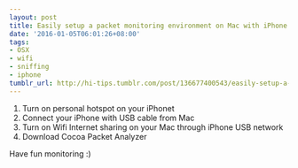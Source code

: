 ```yaml
---
layout: post
title: Easily setup a packet monitoring environment on Mac with iPhone
date: '2016-01-05T06:01:26+08:00'
tags:
- OSX
- wifi
- sniffing
- iphone
tumblr_url: http://hi-tips.tumblr.com/post/136677400543/easily-setup-a-packet-monitoring-environment-on
---
```

1. Turn on personal hotspot on your iPhonet
2. Connect your iPhone with USB cable from Mac
3. Turn on Wifi Internet sharing on your Mac through iPhone USB network
4. Download Cocoa Packet Analyzer

Have fun monitoring :)

